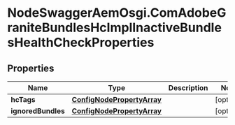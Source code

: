 # NodeSwaggerAemOsgi.ComAdobeGraniteBundlesHcImplInactiveBundlesHealthCheckProperties

## Properties

Name | Type | Description | Notes
------------ | ------------- | ------------- | -------------
**hcTags** | [**ConfigNodePropertyArray**](ConfigNodePropertyArray.md) |  | [optional] 
**ignoredBundles** | [**ConfigNodePropertyArray**](ConfigNodePropertyArray.md) |  | [optional] 


